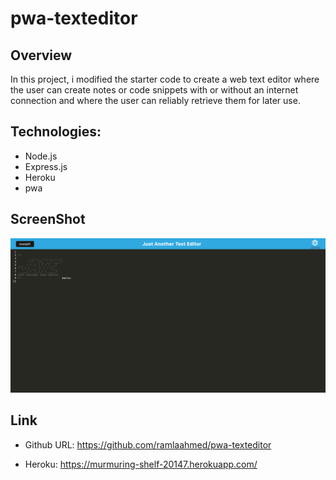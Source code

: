 # pwa-texteditor

## Overview

In this project, i modified the starter code to create a web text editor where the user can create notes or code snippets with or without an internet connection and where the user can reliably retrieve them for later use.

## Technologies:

- Node.js
- Express.js
- Heroku
- pwa

## ScreenShot

![herokudeployed](./images/screencapture-murmuring-shelf-20147-herokuapp-2022-11-15-22_36_56.png)

## Link

- Github URL: https://github.com/ramlaahmed/pwa-texteditor

- Heroku: https://murmuring-shelf-20147.herokuapp.com/
